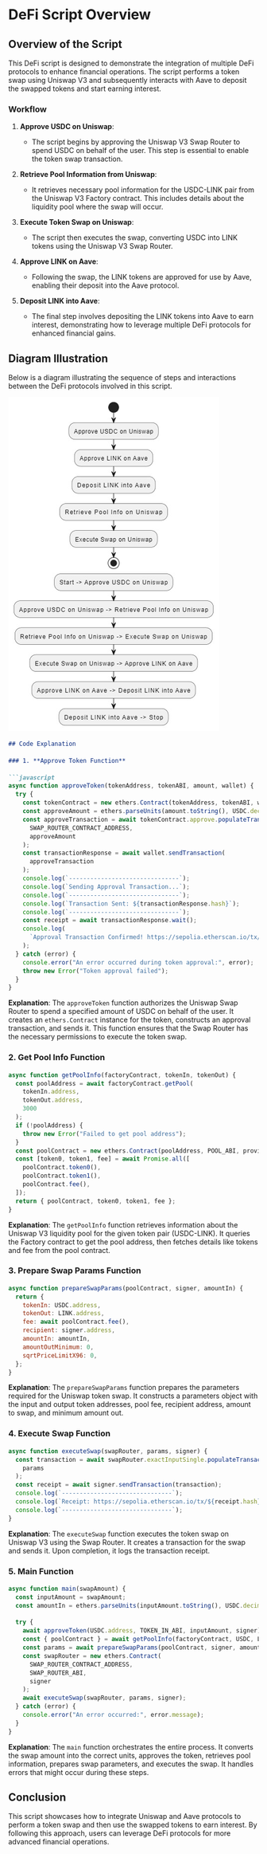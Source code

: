 # DeFi Script Overview

## Overview of the Script

This DeFi script is designed to demonstrate the integration of multiple DeFi protocols to enhance financial operations. The script performs a token swap using Uniswap V3 and subsequently interacts with Aave to deposit the swapped tokens and start earning interest. 

### Workflow

1. **Approve USDC on Uniswap**:
   - The script begins by approving the Uniswap V3 Swap Router to spend USDC on behalf of the user. This step is essential to enable the token swap transaction.

2. **Retrieve Pool Information from Uniswap**:
   - It retrieves necessary pool information for the USDC-LINK pair from the Uniswap V3 Factory contract. This includes details about the liquidity pool where the swap will occur.

3. **Execute Token Swap on Uniswap**:
   - The script then executes the swap, converting USDC into LINK tokens using the Uniswap V3 Swap Router.

4. **Approve LINK on Aave**:
   - Following the swap, the LINK tokens are approved for use by Aave, enabling their deposit into the Aave protocol.

5. **Deposit LINK into Aave**:
   - The final step involves depositing the LINK tokens into Aave to earn interest, demonstrating how to leverage multiple DeFi protocols for enhanced financial gains.

## Diagram Illustration

Below is a diagram illustrating the sequence of steps and interactions between the DeFi protocols involved in this script.

![DeFi Workflow Diagram](Defi.jpg)





```markdown
## Code Explanation

### 1. **Approve Token Function**

```javascript
async function approveToken(tokenAddress, tokenABI, amount, wallet) {
  try {
    const tokenContract = new ethers.Contract(tokenAddress, tokenABI, wallet);
    const approveAmount = ethers.parseUnits(amount.toString(), USDC.decimals);
    const approveTransaction = await tokenContract.approve.populateTransaction(
      SWAP_ROUTER_CONTRACT_ADDRESS,
      approveAmount
    );
    const transactionResponse = await wallet.sendTransaction(
      approveTransaction
    );
    console.log(`-------------------------------`);
    console.log(`Sending Approval Transaction...`);
    console.log(`-------------------------------`);
    console.log(`Transaction Sent: ${transactionResponse.hash}`);
    console.log(`-------------------------------`);
    const receipt = await transactionResponse.wait();
    console.log(
      `Approval Transaction Confirmed! https://sepolia.etherscan.io/tx/${receipt.hash}`
    );
  } catch (error) {
    console.error("An error occurred during token approval:", error);
    throw new Error("Token approval failed");
  }
}
```

**Explanation**: The `approveToken` function authorizes the Uniswap Swap Router to spend a specified amount of USDC on behalf of the user. It creates an `ethers.Contract` instance for the token, constructs an approval transaction, and sends it. This function ensures that the Swap Router has the necessary permissions to execute the token swap.

### 2. **Get Pool Info Function**

```javascript
async function getPoolInfo(factoryContract, tokenIn, tokenOut) {
  const poolAddress = await factoryContract.getPool(
    tokenIn.address,
    tokenOut.address,
    3000
  );
  if (!poolAddress) {
    throw new Error("Failed to get pool address");
  }
  const poolContract = new ethers.Contract(poolAddress, POOL_ABI, provider);
  const [token0, token1, fee] = await Promise.all([
    poolContract.token0(),
    poolContract.token1(),
    poolContract.fee(),
  ]);
  return { poolContract, token0, token1, fee };
}
```

**Explanation**: The `getPoolInfo` function retrieves information about the Uniswap V3 liquidity pool for the given token pair (USDC-LINK). It queries the Factory contract to get the pool address, then fetches details like tokens and fee from the pool contract.

### 3. **Prepare Swap Params Function**

```javascript
async function prepareSwapParams(poolContract, signer, amountIn) {
  return {
    tokenIn: USDC.address,
    tokenOut: LINK.address,
    fee: await poolContract.fee(),
    recipient: signer.address,
    amountIn: amountIn,
    amountOutMinimum: 0,
    sqrtPriceLimitX96: 0,
  };
}
```

**Explanation**: The `prepareSwapParams` function prepares the parameters required for the Uniswap token swap. It constructs a parameters object with the input and output token addresses, pool fee, recipient address, amount to swap, and minimum amount out.

### 4. **Execute Swap Function**

```javascript
async function executeSwap(swapRouter, params, signer) {
  const transaction = await swapRouter.exactInputSingle.populateTransaction(
    params
  );
  const receipt = await signer.sendTransaction(transaction);
  console.log(`-------------------------------`);
  console.log(`Receipt: https://sepolia.etherscan.io/tx/${receipt.hash}`);
  console.log(`-------------------------------`);
}
```

**Explanation**: The `executeSwap` function executes the token swap on Uniswap V3 using the Swap Router. It creates a transaction for the swap and sends it. Upon completion, it logs the transaction receipt.

### 5. **Main Function**

```javascript
async function main(swapAmount) {
  const inputAmount = swapAmount;
  const amountIn = ethers.parseUnits(inputAmount.toString(), USDC.decimals);

  try {
    await approveToken(USDC.address, TOKEN_IN_ABI, inputAmount, signer);
    const { poolContract } = await getPoolInfo(factoryContract, USDC, LINK);
    const params = await prepareSwapParams(poolContract, signer, amountIn);
    const swapRouter = new ethers.Contract(
      SWAP_ROUTER_CONTRACT_ADDRESS,
      SWAP_ROUTER_ABI,
      signer
    );
    await executeSwap(swapRouter, params, signer);
  } catch (error) {
    console.error("An error occurred:", error.message);
  }
}
```

**Explanation**: The `main` function orchestrates the entire process. It converts the swap amount into the correct units, approves the token, retrieves pool information, prepares swap parameters, and executes the swap. It handles errors that might occur during these steps.

## Conclusion

This script showcases how to integrate Uniswap and Aave protocols to perform a token swap and then use the swapped tokens to earn interest. By following this approach, users can leverage DeFi protocols for more advanced financial operations.
```
